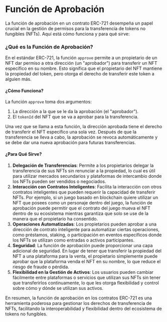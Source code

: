 # Función de Aprobación

La función de aprobación en un contrato ERC-721 desempeña un papel crucial en la gestión de permisos para la transferencia de tokens no fungibles (NFTs). Aquí está cómo funciona y para qué sirve:

### ¿Qué es la Función de Aprobación?

En el estándar ERC-721, la función `approve` permite a un propietario de un NFT dar permiso a otra dirección (un "aprobador") para transferir un NFT específico en su nombre. Esto significa que el propietario del NFT mantiene la propiedad del token, pero otorga el derecho de transferir este token a alguien más.

#### ¿Cómo Funciona?

La función `approve` toma dos argumentos:

1. La dirección a la que se le da la aprobación (el "aprobador").
2. El `tokenId` del NFT que se va a aprobar para la transferencia.

Una vez que se llama a esta función, la dirección aprobada tiene el derecho de transferir el NFT específico una sola vez. Después de que la transferencia se lleva a cabo, la aprobación se revoca automáticamente y se debe dar una nueva aprobación para futuras transferencias.

#### ¿Para Qué Sirve?

1. **Delegación de Transferencias**: Permite a los propietarios delegar la transferencia de sus NFTs sin renunciar a la propiedad, lo cual es útil para utilizar mercados secundarios y plataformas de intercambio donde los NFTs pueden ser vendidos o negociados.
2. **Interacción con Contratos Inteligentes**: Facilita la interacción con otros contratos inteligentes que pueden requerir la capacidad de transferir NFTs. Por ejemplo, si un juego basado en blockchain quiere utilizar un NFT que posees como un personaje dentro del juego, la función de aprobación puede permitir que el contrato del juego mueva el NFT dentro de su ecosistema mientras garantiza que solo se use de la manera que el propietario ha consentido.
3. **Operaciones Automatizadas**: Los propietarios pueden aprobar a una dirección de contrato inteligente para automatizar ciertas operaciones, como préstamos, staking, o participación en eventos específicos donde los NFTs se utilizan como entradas o activos participantes.
4. **Seguridad**: La función de aprobación puede proporcionar una capa adicional de seguridad. En lugar de tener que transferir la propiedad del NFT a una plataforma para la venta, el propietario simplemente puede aprobar que la plataforma venda el NFT en su nombre, lo que reduce el riesgo de fraude o pérdida.
5. **Flexibilidad en la Gestión de Activos**: Los usuarios pueden cambiar fácilmente entre plataformas o servicios que utilizan sus NFTs sin tener que transferirlos continuamente, lo que les otorga flexibilidad y control sobre cómo y dónde se utilizan sus activos.

En resumen, la función de aprobación en los contratos ERC-721 es una herramienta poderosa para gestionar los derechos de transferencia de NFTs, facilitando la interoperabilidad y flexibilidad dentro del ecosistema de tokens no fungibles.
